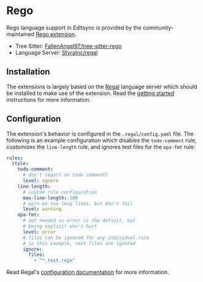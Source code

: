 # Rego

Rego language support in Editsync is provided by the community-maintained [Rego extension](https://github.com/StyraInc/editsync-rego).

- Tree Sitter: [FallenAngel97/tree-sitter-rego](https://github.com/FallenAngel97/tree-sitter-rego)
- Language Server: [StyraInc/regal](https://github.com/StyraInc/regal)

## Installation

The extensions is largely based on the [Regal](https://docs.styra.com/regal/language-server) language server which should be installed to make use of the extension. Read the [getting started](https://docs.styra.com/regal#getting-started) instructions for more information.

## Configuration

The extension's behavior is configured in the `.regal/config.yaml` file. The following is an example configuration which disables the `todo-comment` rule, customizes the `line-length` rule, and ignores test files for the `opa-fmt` rule:

```yaml
rules:
  style:
    todo-comment:
      # don't report on todo comments
      level: ignore
    line-length:
      # custom rule configuration
      max-line-length: 100
      # warn on too long lines, but don't fail
      level: warning
    opa-fmt:
      # not needed as error is the default, but
      # being explicit won't hurt
      level: error
      # files can be ignored for any individual rule
      # in this example, test files are ignored
      ignore:
        files:
          - "*_test.rego"
```

Read Regal's [configuration documentation](https://docs.styra.com/regal#configuration) for more information.
